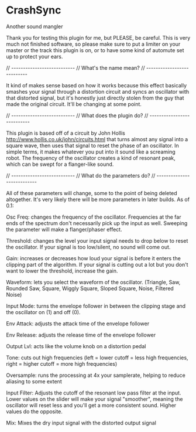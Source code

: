 # CrashSync
Another sound mangler

Thank you for testing this plugin for me, but PLEASE, be careful. This is very much not finished software, so please make sure to put a limiter on your master or the track this plugin is on, or to have some kind of automute set up to protect your ears.

// ---------------------------
// What's the name mean?
// ---------------------------

It kind of makes sense based on how it works because this effect basically smashes your signal through a distortion circuit and syncs an oscillator with that distorted signal, but it's honestly just directly stolen from the guy that made the original circuit. It'll be changing at some point.

// ---------------------------
// What does the plugin do?
// ---------------------------

This plugin is based off of a circuit by John Hollis http://www.hollis.co.uk/john/circuits.html that turns almost any signal into a square wave, then uses that signal to reset the phase of an oscillator. In simple terms, it makes whatever you put into it sound like a screaming robot. The frequency of the oscillator creates a kind of resonant peak, which can be swept for a flanger-like sound.

// ---------------------------
// What do the parameters do?
// ---------------------------

All of these parameters will change, some to the point of being deleted altogether. It's very likely there will be more parameters in later builds. As of 0.1:

Osc Freq: changes the frequency of the oscillator. Frequencies at the far ends of the spectrum don't necessarily pick up the input as well. Sweeping the parameter will make a flanger/phaser effect.

Threshold: changes the level your input signal needs to drop below to reset the oscillator. If your signal is too low/silent, no sound will come out.

Gain: increases or decreases how loud your signal is before it enters the clipping part of the algorithm. If your signal is cutting out a lot but you don't want to lower the threshold, increase the gain.

Waveform: lets you select the waveform of the oscillator. (Triangle, Saw, Rounded Saw, Square, Wiggly Square, Sloped Square, Noise, Filtered Noise)

Input Mode: turns the envelope follower in between the clipping stage and the oscillator on (1) and off (0). 

Env Attack: adjusts the attack time of the envelope follower

Env Release: adjusts the release time of the envelope follower

Output Lvl: acts like the volume knob on a distortion pedal

Tone: cuts out high frequencies (left = lower cutoff = less high frequencies, right = higher cutoff = more high frequencies)

Oversample: runs the processing at 4x your samplerate, helping to reduce aliasing to some extent

Input Filter: Adjusts the cutoff of the resonant low pass filter at the input. Lower values on the slider will make your signal "smoother", meaning the oscillator will reset less and you'll get a more consistent sound. Higher values do the opposite.

Mix: Mixes the dry input signal with the distorted output signal

